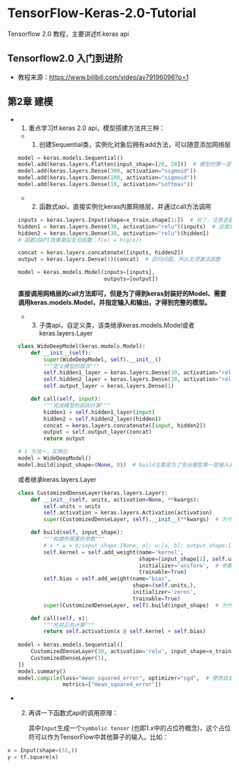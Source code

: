 # TensorFlow-Keras-2.0-Tutorial
Tensorflow 2.0 教程，主要讲述tf.keras api

## Tensorflow2.0 入门到进阶
- 教程来源：https://www.bilibili.com/video/av79196096?p=1

## 第2章 建模

- 1. 重点学习tf.keras 2.0 api，模型搭建方法共三种：

  - 1. 创建Sequential类，实例化对象后拥有add方法，可以随意添加网络层

  ```python
  model = keras.models.Sequential()
  model.add(keras.layers.Flatten(input_shape=[28, 28]))  # 模型的第一层，功能是将28*28的输入矩阵拉平为向量
  model.add(keras.layers.Dense(300, activation="sigmoid"))
  model.add(keras.layers.Dense(100, activation="sigmoid"))
  model.add(keras.layers.Dense(10, activation="softmax"))
  ```

  - 2. 函数式api，直接实例化keras内置网络层，并通过call方法调用

  ```python
  inputs = keras.layers.Input(shape=x_train.shape[1:])  # 对了，注意这里只用输入每个样本的输入维度，无须输入batch维度
  hidden1 = keras.layers.Dense(30, activation="relu")(inputs)  # 这就是函数式API的特性，直接call即可
  hidden2 = keras.layers.Dense(30, activation="relu")(hidden1)
  # 函数式API效果类似复合函数：f(x) = h(g(x))
  
  concat = keras.layers.concatenate([inputs, hidden2])
  output = keras.layers.Dense(1)(concat)  # 回归问题，所以无须激活函数
  
  model = keras.models.Model(inputs=[inputs],
                             outputs=[output])
  ```

  **直接调用网络层的call方法即可，但是为了得到keras封装好的Model、需要调用keras.models.Model，并指定输入和输出，才得到完整的模型。**

  - 3. 子类api，自定义类，该类继承keras.models.Model或者keras.layers.Layer

  ```python
  class WideDeepModel(keras.models.Model):
      def __init__(self):
          super(WideDeepModel, self).__init__()
          """定义模型的层次"""
          self.hidden1_layer = keras.layers.Dense(30, activation="relu")
          self.hidden2_layer = keras.layers.Dense(30, activation="relu")
          self.output_layer = keras.layers.Dense(1)
  
      def call(self, input):
          """完成模型的前向计算"""
          hidden1 = self.hidden1_layer(input)
          hidden2 = self.hidden2_layer(hidden1)
          concat = keras.layers.concatenate([input, hidden2])
          output = self.output_layer(concat)
          return output
  
  # 1 方法一，实例化
  model = WideDeepModel()
  model.build(input_shape=(None, 8))  # build主要是为了告诉模型第一层输入的shape是怎样的
  ```

  或者继承keras.layers.Layer

  ```python
  class CustomizedDenseLayer(keras.layers.Layer):
      def __init__(self, units, activation=None, **kwargs):
          self.units = units
          self.activation = keras.layers.Activation(activation)
          super(CustomizedDenseLayer, self).__init__(**kwargs)  # 为什么？
  
      def build(self, input_shape):
          """构建所需要的参数"""
          # x * w + b;input_shape:[None, a]; w:[a, b]; output_shape:[None, b]
          self.kernel = self.add_weight(name='kernel',
                                        shape=(input_shape[1], self.units),  # 指定参数w的形状
                                        initializer='uniform',  # 参数使用均匀分布初始化
                                        trainable=True)
          self.bias = self.add_weight(name="bias",
                                      shape=(self.units,),
                                      initializer='zeros',
                                      trainable=True)
          super(CustomizedDenseLayer, self).build(input_shape)  # 为什么？
  
      def call(self, x):
          """完成正向计算"""
          return self.activation(x @ self.kernel + self.bias)
      
  model = keras.models.Sequential([
      CustomizedDenseLayer(30, activation='relu', input_shape=x_train.shape[1:]),
      CustomizedDenseLayer(1),
  ])
  model.summary()
  model.compile(loss="mean_squared_error", optimizer="sgd",  # 使用自定义损失函数
                metrics=["mean_squared_error"])
  ```


- 2. 再讲一下函数式api的调用原理：

     其中`Input`生成一个`symbolic tensor` (也即1.x中的占位符概念)，这个占位符可以作为TensorFlow中其他算子的输入。比如：

```python
x = Input(shape=(32,))
y = tf.square(x)
```

